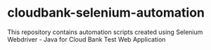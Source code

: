 # cloudbank-selenium-automation
This repository contains automation scripts created using Selenium Webdriver - Java for Cloud Bank Test Web Application
